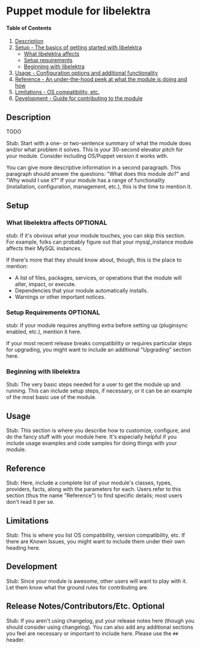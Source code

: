 # Puppet module for libelektra

#### Table of Contents

1. [Description](#description)
1. [Setup - The basics of getting started with libelektra](#setup)
    * [What libelektra affects](#what-libelektra-affects)
    * [Setup requirements](#setup-requirements)
    * [Beginning with libelektra](#beginning-with-libelektra)
1. [Usage - Configuration options and additional functionality](#usage)
1. [Reference - An under-the-hood peek at what the module is doing and how](#reference)
1. [Limitations - OS compatibility, etc.](#limitations)
1. [Development - Guide for contributing to the module](#development)

## Description

TODO

Stub: Start with a one- or two-sentence summary of what the module does and/or what
problem it solves. This is your 30-second elevator pitch for your module.
Consider including OS/Puppet version it works with.

You can give more descriptive information in a second paragraph. This paragraph
should answer the questions: "What does this module *do*?" and "Why would I use
it?" If your module has a range of functionality (installation, configuration,
management, etc.), this is the time to mention it.

## Setup

### What libelektra affects **OPTIONAL**

stub: If it's obvious what your module touches, you can skip this section. For
example, folks can probably figure out that your mysql_instance module affects
their MySQL instances.

If there's more that they should know about, though, this is the place to mention:

* A list of files, packages, services, or operations that the module will alter,
  impact, or execute.
* Dependencies that your module automatically installs.
* Warnings or other important notices.

### Setup Requirements **OPTIONAL**

stub: If your module requires anything extra before setting up (pluginsync enabled,
etc.), mention it here.

If your most recent release breaks compatibility or requires particular steps
for upgrading, you might want to include an additional "Upgrading" section
here.

### Beginning with libelektra

Stub: The very basic steps needed for a user to get the module up and running. This
can include setup steps, if necessary, or it can be an example of the most
basic use of the module.

## Usage

Stub: This section is where you describe how to customize, configure, and do the
fancy stuff with your module here. It's especially helpful if you include usage
examples and code samples for doing things with your module.

## Reference

Stub: Here, include a complete list of your module's classes, types, providers,
facts, along with the parameters for each. Users refer to this section (thus
the name "Reference") to find specific details; most users don't read it per
se.

## Limitations

Stub: This is where you list OS compatibility, version compatibility, etc. If there
are Known Issues, you might want to include them under their own heading here.

## Development

Stub: Since your module is awesome, other users will want to play with it. Let them
know what the ground rules for contributing are.

## Release Notes/Contributors/Etc. **Optional**

Stub: If you aren't using changelog, put your release notes here (though you should
consider using changelog). You can also add any additional sections you feel
are necessary or important to include here. Please use the `## ` header.
